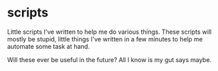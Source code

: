 # scripts
Little scripts I've written to help me do various things. These scripts will mostly be stupid, little things I've written in a few minutes to help me automate some task at hand.

Will these ever be useful in the future? All I know is my gut says maybe.

